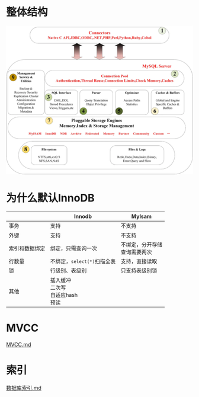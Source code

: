 # 整体结构

![img](../.imgs/20339207-5944e18ab59673ba.jpg)

# 为什么默认InnoDB

|                | Innodb                                         | MyIsam                             |
| -------------- | ---------------------------------------------- | ---------------------------------- |
| 事务           | 支持                                           | 不支持                             |
| 外键           | 支持                                           | 不支持                             |
| 索引和数据绑定 | 绑定，只需查询一次                             | 不绑定，分开存储<br />查询需要两次 |
| 行数量         | 不绑定，``select(*)``扫描全表                  | 支持，直接读取                     |
| 锁             | 行级别、表级别                                 | 只支持表级别锁                     |
| 其他           | 插入缓冲<br />二次写<br />自适应hash<br />预读 |                                    |

# MVCC

[MVCC.md](2020-05-25\/MVCC.md)

# 索引

[数据库索引.md](2020-05-24\/数据库索引.md)
